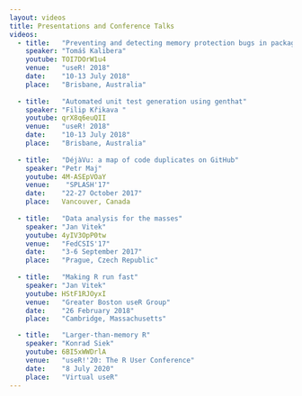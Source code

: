 ```yaml
---
layout: videos
title: Presentations and Conference Talks
videos:
  - title:   "Preventing and detecting memory protection bugs in packages"
    speaker: "Tomáš Kalibera"
    youtube: TOI7DOrW1u4
    venue:   "useR! 2018"
    date:    "10-13 July 2018"
    place:   "Brisbane, Australia"
    
  - title:   "Automated unit test generation using genthat"
    speaker: "Filip Křikava "
    youtube: qrX8q6euQII
    venue:   "useR! 2018"
    date:    "10-13 July 2018"
    place:   "Brisbane, Australia"
    
  - title:   "DéjàVu: a map of code duplicates on GitHub"
    speaker: "Petr Maj"
    youtube: 4M-ASEpVOaY
    venue:    "SPLASH'17"
    date:    "22-27 October 2017"
    place:   Vancouver, Canada
    
  - title:   "Data analysis for the masses"
    speaker: "Jan Vitek"
    youtube: 4yIV3OpP0tw
    venue:   "FedCSIS'17"
    date:    "3-6 September 2017"
    place:   "Prague, Czech Republic"
    
  - title:   "Making R run fast"
    speaker: "Jan Vitek"
    youtube: HStF1RJOyxI
    venue:   "Greater Boston useR Group"
    date:    "26 February 2018"
    place:   "Cambridge, Massachusetts"

  - title:   "Larger-than-memory R"
    speaker: "Konrad Siek"
    youtube: 6BI5xWWDrlA
    venue:   "useR!'20: The R User Conference"
    date:    "8 July 2020"
    place:   "Virtual useR"  
---
```

